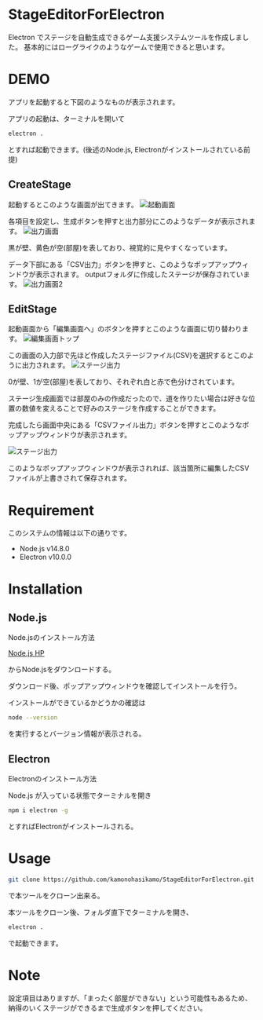 # StageEditorForElectron

Electron でステージを自動生成できるゲーム支援システムツールを作成しました。
基本的にはローグライクのようなゲームで使用できると思います。

# DEMO

アプリを起動すると下図のようなものが表示されます。

アプリの起動は、ターミナルを開いて
```bash
electron .
```
とすれば起動できます。(後述のNode.js, Electronがインストールされている前提)

## CreateStage
起動するとこのような画面が出てきます。
![起動画面](https://github.com/kamonohasikamo/StageEditorForElectron/blob/master/img/input_1.png)

各項目を設定し、生成ボタンを押すと出力部分にこのようなデータが表示されます。
![出力画面](https://github.com/kamonohasikamo/StageEditorForElectron/blob/master/img/output_1.png)

黒が壁、黄色が空(部屋)を表しており、視覚的に見やすくなっています。

データ下部にある「CSV出力」ボタンを押すと、このようなポップアップウィンドウが表示されます。
outputフォルダに作成したステージが保存されています。
![出力画面2](https://github.com/kamonohasikamo/StageEditorForElectron/blob/master/img/output_2.png)

## EditStage
起動画面から「編集画面へ」のボタンを押すとこのような画面に切り替わります。
![編集画面トップ](https://github.com/kamonohasikamo/StageEditorForElectron/blob/master/img/input_stage_1.png)

この画面の入力部で先ほど作成したステージファイル(CSV)を選択するとこのように出力されます。
![ステージ出力](https://github.com/kamonohasikamo/StageEditorForElectron/blob/master/img/output_stage_1.png)

0が壁、1が空(部屋)を表しており、それぞれ白と赤で色分けされています。

ステージ生成画面では部屋のみの作成だったので、道を作りたい場合は好きな位置の数値を変えることで好みのステージを作成することができます。

完成したら画面中央にある「CSVファイル出力」ボタンを押すとこのようなポップアップウィンドウが表示されます。

![ステージ出力](https://github.com/kamonohasikamo/StageEditorForElectron/blob/master/img/output_stage_2.png)

このようなポップアップウィンドウが表示されれば、該当箇所に編集したCSVファイルが上書きされて保存されます。

# Requirement
 
このシステムの情報は以下の通りです。
 
* Node.js v14.8.0
* Electron v10.0.0
 
# Installation
 
## Node.js

Node.jsのインストール方法

[Node.js HP](https://nodejs.org/ja/)

からNode.jsをダウンロードする。

ダウンロード後、ポップアップウィンドウを確認してインストールを行う。

インストールができているかどうかの確認は
```bash
node --version
```

を実行するとバージョン情報が表示される。

## Electron

Electronのインストール方法

Node.js が入っている状態でターミナルを開き
```bash
npm i electron -g
```
とすればElectronがインストールされる。

# Usage

```bash
git clone https://github.com/kamonohasikamo/StageEditorForElectron.git
```
で本ツールをクローン出来る。

本ツールをクローン後、フォルダ直下でターミナルを開き、
 
```bash
electron .
```

で起動できます。
# Note

設定項目はありますが、「まったく部屋ができない」という可能性もあるため、納得のいくステージができるまで生成ボタンを押してください。

